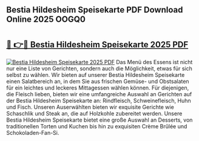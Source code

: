 ## Bestia Hildesheim Speisekarte PDF Download Online 2025 OOGQ0

# <h2><a href="http://gccoz1.nevu.top/?p=Bestia+Hildesheim+Speisekarte">🔗 👉🔴 Bestia Hildesheim Speisekarte 2025 PDF</a></h2>

[![Bestia Hildesheim Speisekarte 2025 PDF](https://i.imgur.com/dBaPXMq.png)](http://gccoz1.nevu.top/?p=Bestia+Hildesheim+Speisekarte)
Das Menü des Essens ist nicht nur eine Liste von Gerichten, sondern auch die Möglichkeit, etwas für sich selbst zu wählen. Wir bieten auf unserer Bestia Hildesheim Speisekarte einen Salatbereich an, in dem Sie aus frischen Gemüse- und Obstsalaten für ein leichtes und leckeres Mittagessen wählen können. Für diejenigen, die Fleisch lieben, bieten wir eine umfangreiche Auswahl an Gerichten auf der Bestia Hildesheim Speisekarte an: Rindfleisch, Schweinefleisch, Huhn und Fisch. Unseren Auserwählten bieten wir exquisite Gerichte wie Schaschlik und Steak an, die auf Holzkohle zubereitet werden. Unsere Bestia Hildesheim Speisekarte bietet eine große Auswahl an Desserts, von traditionellen Torten und Kuchen bis hin zu exquisiten Crème Brûlée und Schokoladen-Fan-Si.
